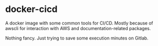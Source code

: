 # docker-cicd
A docker image with some common tools for CI/CD. Mostly because of awscli for interaction with AWS and documentation-related packages.

Nothing fancy. Just trying to save some execution minutes on Gitlab. 
